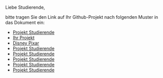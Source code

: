 Liebe Studierende,

bitte tragen Sie den Link auf Ihr Github-Projekt nach folgenden Muster in das Dokument ein:

* [Projekt Studierende](https://github.com/hdm-crpr/226305/tree/master/data/crpr)
* [Ihr Projekt](https://github.com/hdm-crpr/226305/tree/master/data/crpr)
* [Disney Pixar](https://github.com/tinomarst/pixar-226305/tree/master/daten)
* [Projekt Studierende](https://github.com/hdm-crpr/226305/tree/master/data/crpr)
* [Projekt Studierende](https://github.com/hdm-crpr/226305/tree/master/data/crpr)
* [Projekt Studierende](https://github.com/hdm-crpr/226305/tree/master/data/crpr)
* [Projekt Studierende](https://github.com/hdm-crpr/226305/tree/master/data/crpr)
* [Projekt Studierende](https://github.com/hdm-crpr/226305/tree/master/data/crpr)
